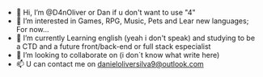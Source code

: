 - 👋 Hi, I’m @D4nOliver or Dan if u don't want to use "4"
- 👀 I’m interested in Games, RPG, Music, Pets and Lear new languages; For now...
- 🌱 I’m currently Learning english (yeah i don't speak) and studying to be a CTD and a future front/back-end or full stack especialist 
- 💞️ I’m looking to collaborate on (i don´t know what write here) 
- 📫 U can contact me on danieloliversilva9@outlook.com
<!---
D4nOliver/D4nOliver is a ✨ special ✨ repository because its `README.md` (this file) appears on your GitHub profile.
You can click the Preview link to take a look at your changes.
---> 
